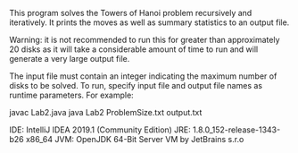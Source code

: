This program solves the Towers of Hanoi problem recursively and iteratively. It prints the moves as well as summary statistics to an output file.

Warning: it is not recommended to run this for greater than approximately 20 disks as it will take a considerable amount of time to run and will generate a very large output file.

The input file must contain an integer indicating the maximum number of disks to be solved. To run, specify input file and output file names as runtime parameters. For example:

javac Lab2.java
java Lab2 ProblemSize.txt output.txt

IDE: IntelliJ IDEA 2019.1 (Community Edition)
JRE: 1.8.0_152-release-1343-b26 x86_64
JVM: OpenJDK 64-Bit Server VM by JetBrains s.r.o